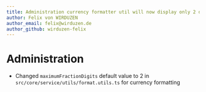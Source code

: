 ```yaml
---
title: Administration currency formatter util will now display only 2 decimal places by default
author: Felix von WIRDUZEN
author_email: felix@wirduzen.de
author_github: wirduzen-felix
---
```

# Administration
* Changed `maximumFractionDigits` default value to 2 in `src/core/service/utils/format.utils.ts` for currency formatting
